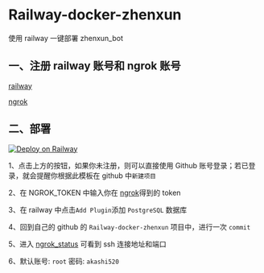 # Railway-docker-zhenxun

使用 railway 一键部署 zhenxun_bot

## 一、注册 railway 账号和 ngrok 账号

[railway](https://railway.app/)

[ngrok](https://dashboard.ngrok.com/auth)

## 二、部署

[![Deploy on Railway](https://railway.app/button.svg)](https://railway.app/new/template?template=https://github.com/AkashiCoin/Railway-docker-zhenxun&envs=NGROK_TOKEN)

1、点击上方的按钮，如果你未注册，则可以直接使用 Github 账号登录；若已登录，就会提醒你根据此模板在 github 中`新建项目`

2、在 NGROK_TOKEN 中输入你在 [ngrok](https://dashboard.ngrok.com/auth)得到的 token

3、在 railway 中点击`Add Plugin`添加 `PostgreSQL` 数据库

4、回到自己的 github 的 `Railway-docker-zhenxun` 项目中，进行一次 `commit`

5、进入 [ngrok_status](https://dashboard.ngrok.com/endpoints/status) 可看到 ssh 连接地址和端口

6、默认账号: `root` 密码: `akashi520`
